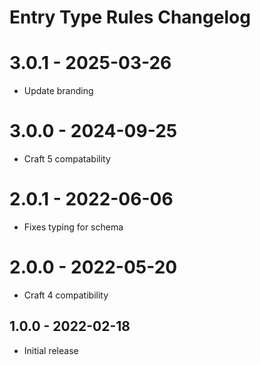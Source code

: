 # Entry Type Rules Changelog

# 3.0.1 - 2025-03-26

- Update branding

# 3.0.0 - 2024-09-25

- Craft 5 compatability

# 2.0.1 - 2022-06-06

- Fixes typing for schema

# 2.0.0 - 2022-05-20

- Craft 4 compatibility

## 1.0.0 - 2022-02-18

- Initial release
